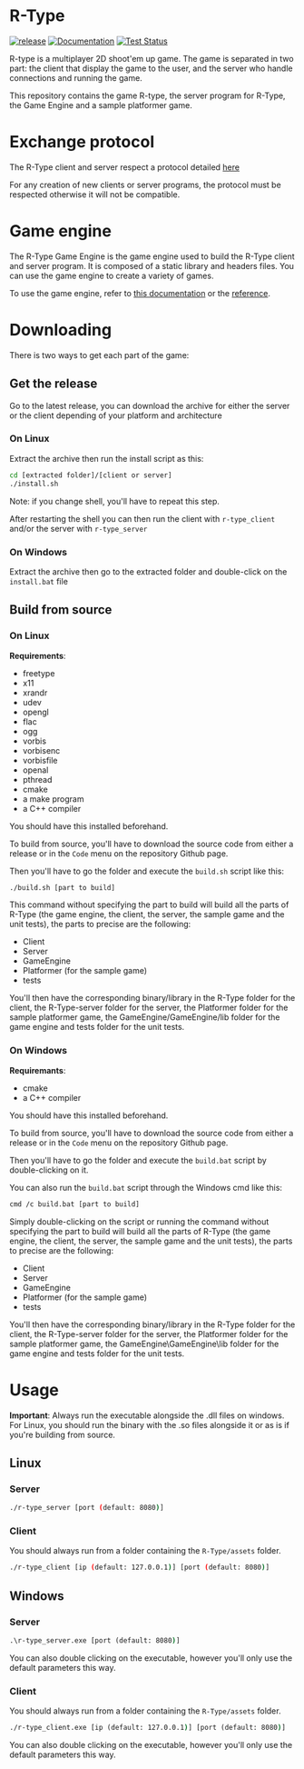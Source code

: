 # R-Type

[![release](https://img.shields.io/github/v/release/EpitechPromo2026/B-CPP-500-PAR-5-1-rtype-timothe.zheng?sort=semver)](https://github.com/EpitechPromo2026/B-CPP-500-PAR-5-1-rtype-timothe.zheng/releases)
[![Documentation](https://img.shields.io/static/v1?label=Documentation&message=reference&color=blue)](https://dwozy.github.io/R-Type/)
[![Test Status](https://github.com/EpitechPromo2026/B-CPP-500-PAR-5-1-rtype-timothe.zheng/workflows/Actions/badge.svg)](https://github.com/EpitechPromo2026/B-CPP-500-PAR-5-1-rtype-timothe.zheng/actions?query=workflow%3AActions)

R-type is a multiplayer 2D shoot'em up game. The game is separated in two part: the client that display the game to the user, and the server who handle connections and running the game.

This repository contains the game R-type, the server program for R-Type, the Game Engine and a sample platformer game.

# Exchange protocol

The R-Type client and server respect a protocol detailed [here](docs/Protocol.md)

For any creation of new clients or server programs, the protocol must be respected otherwise it will not be compatible.

# Game engine

The R-Type Game Engine is the game engine used to build the R-Type client and server program. It is composed of a static library and headers files. You can use the game engine to create a variety of games.

To use the game engine, refer to [this documentation](docs/GameEngine.md) or the [reference](https://dwozy.github.io/R-Type/namespaceGameEngine.html).

# Downloading
There is two ways to get each part of the game:

## Get the release
Go to the latest release, you can download the archive for either the server or the client depending of your platform and architecture

### On Linux
Extract the archive then run the install script as this:
```bash
cd [extracted folder]/[client or server]
./install.sh
```
Note: if you change shell, you'll have to repeat this step.

After restarting the shell you can then run the client with `r-type_client` and/or the server with `r-type_server`

### On Windows
Extract the archive then go to the extracted folder and double-click on the `install.bat` file

## Build from source

### On Linux

**Requirements**:
 - freetype
 - x11
 - xrandr
 - udev
 - opengl
 - flac
 - ogg
 - vorbis
 - vorbisenc
 - vorbisfile
 - openal
 - pthread
 - cmake
 - a make program
 - a C++ compiler

You should have this installed beforehand.

To build from source, you'll have to download the source code from either a release or in the `Code` menu on the repository Github page.

Then you'll have to go the folder and execute the `build.sh` script like this:
```bash
./build.sh [part to build]
```

This command without specifying the part to build will build all the parts of R-Type (the game engine, the client, the server, the sample game and the unit tests), the parts to precise are the following:
 - Client
 - Server
 - GameEngine
 - Platformer (for the sample game)
 - tests

You'll then have the corresponding binary/library in the R-Type folder for the client, the R-Type-server folder for the server, the Platformer folder for the sample platformer game, the GameEngine/GameEngine/lib folder for the game engine and tests folder for the unit tests.

### On Windows

**Requiremants**:
 - cmake
 - a C++ compiler

You should have this installed beforehand.

To build from source, you'll have to download the source code from either a release or in the `Code` menu on the repository Github page.

Then you'll have to go the folder and execute the `build.bat` script by double-clicking on it.

You can also run the `build.bat` script through the Windows cmd like this:
```bash
cmd /c build.bat [part to build]
```

Simply double-clicking on the script or running the command without specifying the part to build will build all the parts of R-Type (the game engine, the client, the server, the sample game and the unit tests), the parts to precise are the following:
 - Client
 - Server
 - GameEngine
 - Platformer (for the sample game)
 - tests

You'll then have the corresponding binary/library in the R-Type folder for the client, the R-Type-server folder for the server, the Platformer folder for the sample platformer game, the GameEngine\GameEngine\lib folder for the game engine and tests folder for the unit tests.

# Usage
**Important**: Always run the executable alongside the .dll files on windows. For Linux, you should run the binary with the .so files alongside it or as is if you're building from source.

## Linux
### Server
```bash
./r-type_server [port (default: 8080)]
```
### Client
You should always run from a folder containing the `R-Type/assets` folder.
```bash
./r-type_client [ip (default: 127.0.0.1)] [port (default: 8080)]
```

## Windows
### Server
```cmd
.\r-type_server.exe [port (default: 8080)]
```
You can also double clicking on the executable, however you'll only use the default parameters this way.
### Client
You should always run from a folder containing the `R-Type/assets` folder.
```cmd
./r-type_client.exe [ip (default: 127.0.0.1)] [port (default: 8080)]
```
You can also double clicking on the executable, however you'll only use the default parameters this way.
